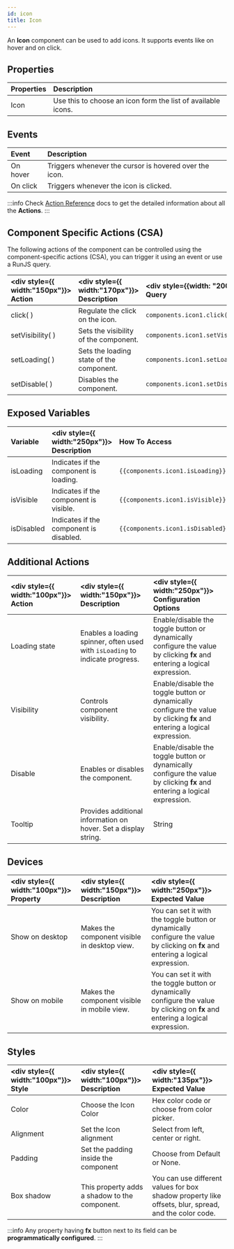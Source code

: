 ```yaml
---
id: icon
title: Icon
---
```


An **Icon** component can be used to add icons. It supports events like on hover and on click.

## Properties

| Properties | Description                                                  |
| :--------- | :----------------------------------------------------------- |
| Icon       | Use this to choose an icon form the list of available icons. |

## Events

| Event    | Description                                            |
| :------- | :----------------------------------------------------- |
| On hover | Triggers whenever the cursor is hovered over the icon. |
| On click | Triggers whenever the icon is clicked.                 |

:::info
Check [Action Reference](/docs/actions/run-query) docs to get the detailed information about all the **Actions**.
:::

## Component Specific Actions (CSA)

The following actions of the component can be controlled using the component-specific actions (CSA), you can trigger it using an event or use a RunJS query.

| <div style={{ width:"150px"}}> Action </div> | <div style={{ width:"170px"}}> Description </div> | <div style={{width: "200px"}}> RunJS Query </div> |
| :------------------------------------------- | :------------------------------------------------ | :------------------------------------------------ |
| click( )                                     | Regulate the click on the icon.                   | `components.icon1.click()`                        |
| setVisibility( )                             | Sets the visibility of the component.             | `components.icon1.setVisibility(false)`           |
| setLoading( )                                | Sets the loading state of the component.          | `components.icon1.setLoading(true)`               |
| setDisable( )                                | Disables the component.                           | `components.icon1.setDisable(true)`               |

## Exposed Variables

| Variable   | <div style={{ width:"250px"}}> Description </div> | How To Access                     |
| :--------- | :------------------------------------------------ | :-------------------------------- |
| isLoading  | Indicates if the component is loading.            | `{{components.icon1.isLoading}}`  |
| isVisible  | Indicates if the component is visible.            | `{{components.icon1.isVisible}}`  |
| isDisabled | Indicates if the component is disabled.           | `{{components.icon1.isDisabled}}` |

## Additional Actions

| <div style={{ width:"100px"}}> Action </div> | <div style={{ width:"150px"}}> Description </div>                            | <div style={{ width:"250px"}}> Configuration Options </div>                                                               |
| :------------------------------------------- | :--------------------------------------------------------------------------- | :------------------------------------------------------------------------------------------------------------------------ |
| Loading state                                | Enables a loading spinner, often used with `isLoading` to indicate progress. | Enable/disable the toggle button or dynamically configure the value by clicking **fx** and entering a logical expression. |
| Visibility                                   | Controls component visibility.                                               | Enable/disable the toggle button or dynamically configure the value by clicking **fx** and entering a logical expression. |
| Disable                                      | Enables or disables the component.                                           | Enable/disable the toggle button or dynamically configure the value by clicking **fx** and entering a logical expression. |
| Tooltip                                      | Provides additional information on hover. Set a display string.              | String                                                                                                                    |

## Devices

| <div style={{ width:"100px"}}> Property </div> | <div style={{ width:"150px"}}> Description </div> | <div style={{ width:"250px"}}> Expected Value </div>                                                                              |
| :--------------------------------------------- | :------------------------------------------------ | :-------------------------------------------------------------------------------------------------------------------------------- |
| Show on desktop                                | Makes the component visible in desktop view.      | You can set it with the toggle button or dynamically configure the value by clicking on **fx** and entering a logical expression. |
| Show on mobile                                 | Makes the component visible in mobile view.       | You can set it with the toggle button or dynamically configure the value by clicking on **fx** and entering a logical expression. |

## Styles

| <div style={{ width:"100px"}}> Style </div> | <div style={{ width:"100px"}}> Description </div> | <div style={{ width:"135px"}}> Expected Value </div>                                                 |
| :------------------------------------------ | :------------------------------------------------ | :--------------------------------------------------------------------------------------------------- |
| Color                                       | Choose the Icon Color                             | Hex color code or choose from color picker.                                                          |
| Alignment                                   | Set the Icon alignment                            | Select from left, center or right.                                                                   |
| Padding                                     | Set the padding inside the component              | Choose from Default or None.                                                                         |
| Box shadow                                  | This property adds a shadow to the component.     | You can use different values for box shadow property like offsets, blur, spread, and the color code. |

:::info
Any property having **fx** button next to its field can be **programmatically configured**.
:::
